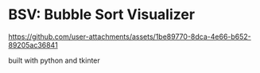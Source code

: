 # BSV: Bubble Sort Visualizer

https://github.com/user-attachments/assets/1be89770-8dca-4e66-b652-89205ac36841

built with python and tkinter
